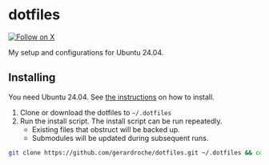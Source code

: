 # dotfiles

<div>
    <p>
        <a href="https://x.com/intent/follow?screen_name=gerardroche_">
            <img alt="Follow on X" src="https://img.shields.io/twitter/follow/gerardroche_?style=for-the-badge&logo=x">
        </a>
    </p>
</div>

My setup and configurations for Ubuntu 24.04.

## Installing

You need Ubuntu 24.04. See [the instructions](https://ubuntu.com/tutorials/install-ubuntu-desktop#1-overview) on how to install.

1. Clone or download the dotfiles to `~/.dotfiles`
1. Run the install script. The install script can be run repeatedly.
    - Existing files that obstruct will be backed up.
    - Submodules will be updated during subsequent runs.

```sh
git clone https://github.com/gerardroche/dotfiles.git ~/.dotfiles && cd ~/.dotfiles && ./install
```
